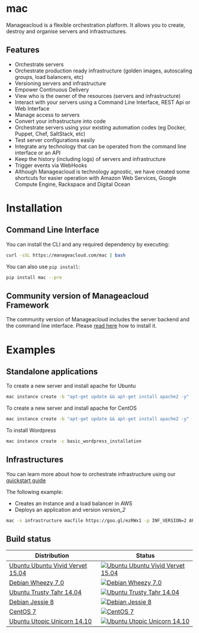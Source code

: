 # mac
Manageacloud is a flexible orchestration platform. It allows you to create, destroy and organise servers and infrastructures.

## Features
 - Orchestrate servers
 - Orchestrate production ready infrastructure (golden images, autoscaling groups, load balancers, etc)
 - Versioning servers and infrastructure
 - Empower Continuous Delivery
 - View who is the owner of the resources (servers and infrastructure)
 - Interact with your servers using a Command Line Interface, REST Api or Web Interface
 - Manage access to servers
 - Convert your infrastructure into code
 - Orchestrate servers using your existing automation codes (eg Docker, Puppet, Chef, SaltStack, etc)
 - Test server configurations easily
 - Integrate any technology that can be operated from the command line interface or an API
 - Keep the history (including logs) of servers and infrastructure
 - Trigger events via WebHooks
 - Although Manageacloud is technology agnostic, we have created some shortcuts for easier operation with Amazon Web Services, Google Compute Engine, Rackspace and Digital Ocean

# Installation

## Command Line Interface

You can install the CLI and any required dependency by executing:

```sh
curl -sSL https://manageacloud.com/mac | bash
```

You can also use ``pip install``:

```sh
pip install mac --pre
```

## Community version of Manageacloud Framework

The community version of Manageacloud includes the server backend and the command line interface. 
Please [read here](https://manageacloud.com/docs/getting-started/install) how to install it.

# Examples

## Standalone applications

To create a new server and install apache for Ubuntu

```sh
mac instance create -b "apt-get update && apt-get install apache2 -y" -r ubuntu:trusty
```

To create a new server and install apache for CentOS

```sh
mac instance create -b "apt-get update && apt-get install apache2 -y" -r centos:7
```

To install Wordpress
```sh
mac instance create -c basic_wordpress_installation
```

## Infrastructures

You can learn more about how to orchestrate infrastructure using our [quickstart guide](https://manageacloud.com/quickstart)

The following example:
 - Creates an instance and a load balancer in AWS
 - Deploys an application and version *version_2*
 
```sh
mac -s infrastructure macfile https://goo.gl/ezRWx1 -p INF_VERSION=2 APP_BRANCH=version_2
```


## Build status

Distribution  | Status
------------- | -------------
[Ubuntu Ubuntu Vivid Vervet 15.04](https://manageacloud.com/configuration/mac) | [![Ubuntu Ubuntu Vivid Vervet 15.04](https://manageacloud.com/configuration/mac/build/8/image)](https://manageacloud.com/configuration/mac/builds)
[Debian Wheezy 7.0](https://manageacloud.com/configuration/mac) | [![Debian Wheezy 7.0](https://manageacloud.com/configuration/mac/build/1/image)](https://manageacloud.com/configuration/mac/builds)
[Ubuntu Trusty Tahr 14.04](https://manageacloud.com/configuration/mac) | [![Ubuntu Trusty Tahr 14.04](https://manageacloud.com/configuration/mac/build/2/image)](https://manageacloud.com/configuration/mac/builds)
[Debian Jessie 8](https://manageacloud.com/configuration/mac) | [![Debian Jessie 8](https://manageacloud.com/configuration/mac/build/7/image)](https://manageacloud.com/configuration/mac/builds)
[CentOS 7](https://manageacloud.com/configuration/mac) | [![CentOS 7](https://manageacloud.com/configuration/mac/build/5/image)](https://manageacloud.com/configuration/mac/builds)
[Ubuntu Utopic Unicorn 14.10](https://manageacloud.com/configuration/mac) | [![Ubuntu Utopic Unicorn 14.10](https://manageacloud.com/configuration/mac/build/6/image)](https://manageacloud.com/configuration/mac/builds)